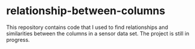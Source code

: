 # relationship-between-columns

This repository contains code that I used to find relationships and similarities between the columns in a sensor data set.
The project is still in progress.
